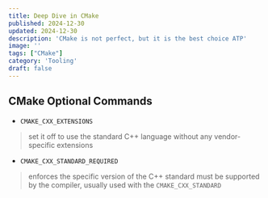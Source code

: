 ```yaml
---
title: Deep Dive in CMake
published: 2024-12-30
updated: 2024-12-30
description: 'CMake is not perfect, but it is the best choice ATP'
image: ''
tags: ["CMake"]
category: 'Tooling'
draft: false
---
```


## CMake Optional Commands

- `CMAKE_CXX_EXTENSIONS`

> set it off to use the standard C++ language without any vendor-specific extensions

- `CMAKE_CXX_STANDARD_REQUIRED `

> enforces the specific version of the C++ standard must be supported by the compiler, usually used with the `CMAKE_CXX_STANDARD` 